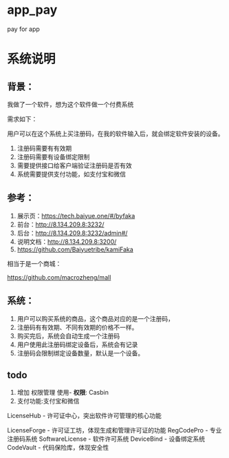 # app_pay

pay for app

# 系统说明

## 背景：

我做了一个软件，想为这个软件做一个付费系统

需求如下：

用户可以在这个系统上买注册码，在我的软件输入后，就会绑定软件安装的设备。

1. 注册码需要有有效期
2. 注册码需要有设备绑定限制
3. 需要提供接口给客户端验证注册码是否有效
4. 系统需要提供支付功能，如支付宝和微信

## 参考：

1. 展示页：https://tech.baiyue.one/#/byfaka
2. 前台：http://8.134.209.8:3232/
3. 后台：http://8.134.209.8:3232/admin#/
4. 说明文档：http://8.134.209.8:3200/
1. https://github.com/Baiyuetribe/kamiFaka

相当于是一个商城：

https://github.com/macrozheng/mall

## 系统：

1. 用户可以购买系统的商品，这个商品对应的是一个注册码，
1. 注册码有有效期、不同有效期的价格不一样。
1. 购买完后，系统会自动生成一个注册码
1. 用户使用此注册码绑定设备后，系统会有记录
1. 注册码会限制绑定设备数量，默认是一个设备。


## todo

1. 增加 权限管理 使用- **权限**: Casbin
2. 支付功能:支付宝和微信 


LicenseHub - 许可证中心，突出软件许可管理的核心功能


LicenseForge - 许可证工坊，体现生成和管理许可证的功能
RegCodePro - 专业注册码系统
SoftwareLicense - 软件许可系统
DeviceBind - 设备绑定系统
CodeVault - 代码保险库，体现安全性
